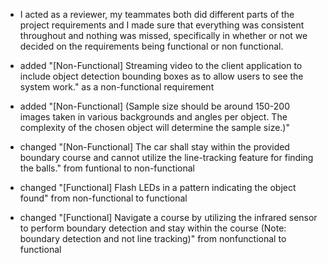 + I acted as a reviewer, my teammates both did different parts of the project requirements and I made sure that everything was consistent throughout and nothing was missed, specifically in whether or not we decided on the requirements being functional or non functional.
  
+ added "[Non-Functional] Streaming video to the client application to include object detection bounding boxes as to allow users to see the system work." as a non-functional requirement
+ added "[Non-Functional] (Sample size should be around 150-200 images taken in various backgrounds and angles per object.  The complexity of the chosen object will determine the sample size.)"
  
+ changed "[Non-Functional] The car shall stay within the provided boundary course and cannot utilize the line-tracking feature for finding the balls." from funtional to non-functional
+ changed "[Functional] Flash LEDs in a pattern indicating the object found" from non-functional to functional
+ changed "[Functional] Navigate a course by utilizing the infrared sensor to perform boundary detection and stay within the course (Note: boundary detection and not line tracking)" from nonfunctional to functional
